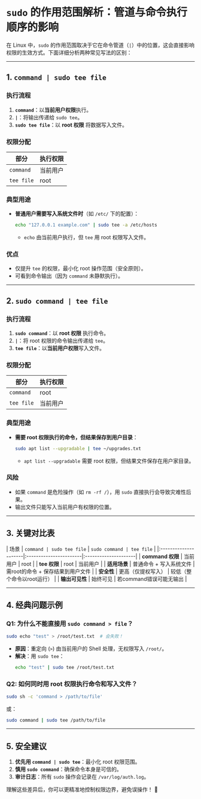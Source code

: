 # **`sudo` 的作用范围解析：管道与命令执行顺序的影响**

在 Linux 中，`sudo` 的作用范围取决于它在命令管道（`|`）中的位置，这会直接影响权限的生效方式。下面详细分析两种常见写法的区别：

---

## **1. `command | sudo tee file`**
### **执行流程**
1. **`command`**：以**当前用户权限**执行。
2. **`|`**：将输出传递给 `sudo tee`。
3. **`sudo tee file`**：以 **root 权限** 将数据写入文件。

### **权限分配**
| 部分 | 执行权限 |
|------|----------|
| `command` | 当前用户 |
| `tee file` | root |

### **典型用途**
- **普通用户需要写入系统文件时**（如 `/etc/` 下的配置）：
  ```bash
  echo "127.0.0.1 example.com" | sudo tee -a /etc/hosts
  ```
  - `echo` 由当前用户执行，但 `tee` 用 root 权限写入文件。

### **优点**
- 仅提升 `tee` 的权限，最小化 root 操作范围（安全原则）。
- 可看到命令输出（因为 `command` 未静默执行）。

---

## **2. `sudo command | tee file`**
### **执行流程**
1. **`sudo command`**：以 **root 权限** 执行命令。
2. **`|`**：将 root 权限的命令输出传递给 `tee`。
3. **`tee file`**：以**当前用户权限**写入文件。

### **权限分配**
| 部分 | 执行权限 |
|------|----------|
| `command` | root |
| `tee file` | 当前用户 |

### **典型用途**
- **需要 root 权限执行的命令，但结果保存到用户目录**：
  ```bash
  sudo apt list --upgradable | tee ~/upgrades.txt
  ```
  - `apt list --upgradable` 需要 root 权限，但结果文件保存在用户家目录。

### **风险**
- 如果 `command` 是危险操作（如 `rm -rf /`），用 `sudo` 直接执行会导致灾难性后果。
- 输出文件只能写入当前用户有权限的位置。

---

## **3. 关键对比表**
| 场景                 | `command | sudo tee file`       | `sudo command | tee file`       |
|:---------------------|:-----------------------|:---------------------|
| **command 权限**     | 当前用户               | root                 |
| **tee 权限**         | root                   | 当前用户             |
| **适用场景**         | 普通命令 + 写入系统文件 | 需root的命令 + 保存结果到用户文件 |
| **安全性**           | 更高（仅提权写入）      | 较低（整个命令以root运行） |
| **输出可见性**       | 始终可见               | 若command错误可能无输出 |

---

## **4. 经典问题示例**
### **Q1: 为什么不能直接用 `sudo command > file`？**
```bash
sudo echo "test" > /root/test.txt  # 会失败！
```
- **原因**：重定向 (`>`) 由当前用户的 Shell 处理，无权限写入 `/root/`。
- **解决**：用 `sudo tee`：
  ```bash
  echo "test" | sudo tee /root/test.txt
  ```

### **Q2: 如何同时用 root 权限执行命令和写入文件？**
```bash
sudo sh -c 'command > /path/to/file'
```
或：
```bash
sudo command | sudo tee /path/to/file
```

---

## **5. 安全建议**
1. **优先用 `command | sudo tee`**：最小化 root 权限范围。
2. **慎用 `sudo command`**：确保命令本身是可信的。
3. **审计日志**：所有 `sudo` 操作会记录在 `/var/log/auth.log`。

理解这些差异后，你可以更精准地控制权限边界，避免误操作！ 🔐